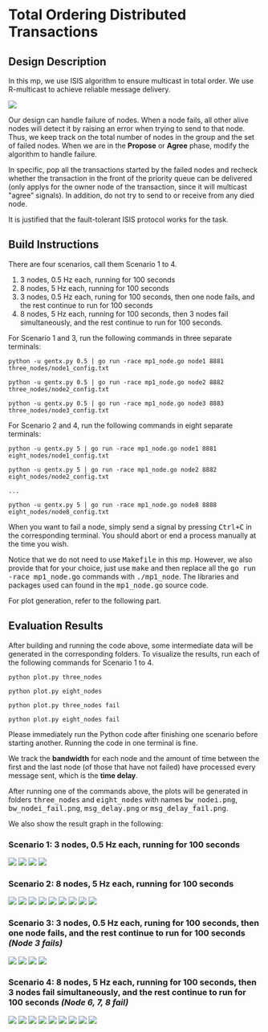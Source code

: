 # Total Ordering Distributed Transactions

## Design Description
In this mp, we use ISIS algorithm to ensure multicast in total order. We use R-multicast to achieve reliable message delivery.

![](ISIS.jpg)

Our design can handle failure of nodes. When a node fails, all other alive nodes will detect it by raising an error when trying to send to that node. Thus, we keep track on the total number of nodes in the group and the set of failed nodes. When we are in the **Propose** or **Agree** phase, modify the algorithm to handle failure. 

In specific, pop all the transactions started by the failed nodes and recheck whether the transaction in the front of the priority queue can be delivered (only applys for the owner node of the transaction, since it will multicast "agree" signals). In addition, do not try to send to or receive from any died node.

It is justified that the fault-tolerant ISIS protocol works for the task.

## Build Instructions
There are four scenarios, call them Scenario 1 to 4.
1. 3 nodes, 0.5 Hz each, running for 100 seconds
2. 8 nodes, 5 Hz each, running for 100 seconds
3. 3 nodes, 0.5 Hz each, runing for 100 seconds, then one node fails, and the rest continue
to run for 100 seconds
4. 8 nodes, 5 Hz each, running for 100 seconds, then 3 nodes fail simultaneously, and the
rest continue to run for 100 seconds.

For Scenario 1 and 3, run the following commands in three separate terminals:

```
python -u gentx.py 0.5 | go run -race mp1_node.go node1 8881 three_nodes/node1_config.txt

python -u gentx.py 0.5 | go run -race mp1_node.go node2 8882 three_nodes/node2_config.txt

python -u gentx.py 0.5 | go run -race mp1_node.go node3 8883 three_nodes/node3_config.txt
```

For Scenario 2 and 4, run the following commands in eight separate terminals:

```
python -u gentx.py 5 | go run -race mp1_node.go node1 8881 eight_nodes/node1_config.txt

python -u gentx.py 5 | go run -race mp1_node.go node2 8882 eight_nodes/node2_config.txt

...

python -u gentx.py 5 | go run -race mp1_node.go node8 8888 eight_nodes/node8_config.txt
```

When you want to fail a node, simply send a signal by pressing <kbd>Ctrl+C</kbd> in the corresponding terminal. You should abort or end a process manually at the time you wish.

Notice that we do not need to use <kbd>Makefile</kbd> in this mp. However, we also provide that for your choice, just use <kbd>make</kbd> and then replace all the <kbd>go run -race mp1_node.go</kbd> commands with <kbd>./mp1_node</kbd>. The libraries
and packages used can found in the <kbd>mp1_node.go</kbd> source code.

For plot generation, refer to the following part.

## Evaluation Results
After building and running the code above, some intermediate data will be generated in the corresponding folders. To visualize the results, run each of the following commands for Scenario 1 to 4. 

```
python plot.py three_nodes

python plot.py eight_nodes

python plot.py three_nodes fail

python plot.py eight_nodes fail
```

Please immediately run the Python code after finishing one scenario before starting another. Running the code in one terminal is fine.

We track the **bandwidth** for each node and the amount of time between the first and the last node (of those that have not failed) have processed every message sent, which is the **time delay**.

After running one of the commands above, the plots will be generated in folders <kbd>three_nodes</kbd> and <kbd>eight_nodes</kbd> with names <kbd>bw_nodei.png</kbd>, <kbd>bw_nodei_fail.png</kbd>, <kbd>msg_delay.png</kbd> or <kbd>msg_delay_fail.png</kbd>.

We also show the result graph in the following:

### Scenario 1: 3 nodes, 0.5 Hz each, running for 100 seconds

![](three_nodes/bw_node1.png)
![](three_nodes/bw_node2.png)
![](three_nodes/bw_node3.png)
![](three_nodes/msg_delay.png)

### Scenario 2: 8 nodes, 5 Hz each, running for 100 seconds

![](eight_nodes/bw_node1.png)
![](eight_nodes/bw_node2.png)
![](eight_nodes/bw_node3.png)
![](eight_nodes/bw_node4.png)
![](eight_nodes/bw_node5.png)
![](eight_nodes/bw_node6.png)
![](eight_nodes/bw_node7.png)
![](eight_nodes/bw_node8.png)
![](eight_nodes/msg_delay.png)


### Scenario 3: 3 nodes, 0.5 Hz each, runing for 100 seconds, then one node fails, and the rest continue to run for 100 seconds *(Node 3 fails)*

![](three_nodes/bw_node1_fail.png)
![](three_nodes/bw_node2_fail.png)
![](three_nodes/bw_node3_fail.png)
![](three_nodes/msg_delay_fail.png)

### Scenario 4: 8 nodes, 5 Hz each, running for 100 seconds, then 3 nodes fail simultaneously, and the rest continue to run for 100 seconds *(Node 6, 7, 8 fail)*

![](eight_nodes/bw_node1_fail.png)
![](eight_nodes/bw_node2_fail.png)
![](eight_nodes/bw_node3_fail.png)
![](eight_nodes/bw_node4_fail.png)
![](eight_nodes/bw_node5_fail.png)
![](eight_nodes/bw_node6_fail.png)
![](eight_nodes/bw_node7_fail.png)
![](eight_nodes/bw_node8_fail.png)
![](eight_nodes/msg_delay_fail.png)










